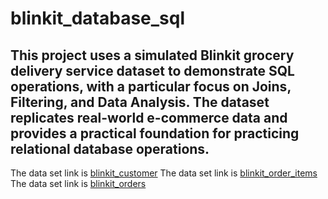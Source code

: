 # blinkit_database_sql
## This project uses a simulated Blinkit grocery delivery service dataset to demonstrate SQL operations, with a particular focus on Joins, Filtering, and Data Analysis. The dataset replicates real-world e-commerce data and provides a practical foundation for practicing relational database operations.
The data set  link is <a href="https://github.com/sakshi4912/blinkit_database_sql/blob/main/blinkit_customers.csv">blinkit_customer<a>
The data set  link is <a href="https://github.com/sakshi4912/blinkit_database_sql/blob/main/blinkit_order_items.csv">blinkit_order_items<a>
The data set  link is <a href="https://github.com/sakshi4912/blinkit_database_sql/blob/main/blinkit_orders.csv">blinkit_orders<a>
